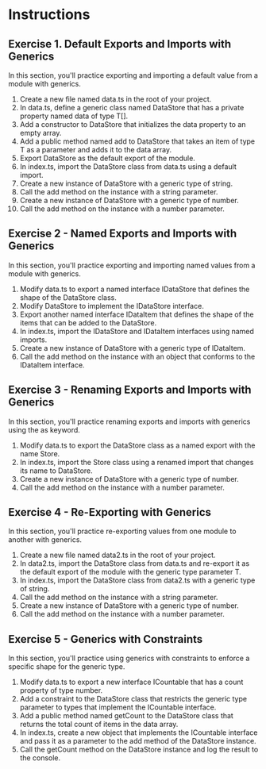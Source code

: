 # Instructions
## Exercise 1. Default Exports and Imports with Generics
In this section, you'll practice exporting and importing a default value from a module with generics.

1. Create a new file named data.ts in the root of your project.
2. In data.ts, define a generic class named DataStore that has a private property named data of type T[].
3. Add a constructor to DataStore that initializes the data property to an empty array.
4. Add a public method named add to DataStore that takes an item of type T as a parameter and adds it to the data array.
5. Export DataStore as the default export of the module.
6. In index.ts, import the DataStore class from data.ts using a default import.
7. Create a new instance of DataStore with a generic type of string.
8. Call the add method on the instance with a string parameter.
9. Create a new instance of DataStore with a generic type of number.
10. Call the add method on the instance with a number parameter.

## Exercise 2 - Named Exports and Imports with Generics
In this section, you'll practice exporting and importing named values from a module with generics.

1. Modify data.ts to export a named interface IDataStore that defines the shape of the DataStore class.
2. Modify DataStore to implement the IDataStore interface.
3. Export another named interface IDataItem that defines the shape of the items that can be added to the DataStore.
4. In index.ts, import the IDataStore and IDataItem interfaces using named imports.
5. Create a new instance of DataStore with a generic type of IDataItem.
6. Call the add method on the instance with an object that conforms to the IDataItem interface.

## Exercise 3 - Renaming Exports and Imports with Generics
In this section, you'll practice renaming exports and imports with generics using the as keyword.

1. Modify data.ts to export the DataStore class as a named export with the name Store.
2. In index.ts, import the Store class using a renamed import that changes its name to DataStore.
3. Create a new instance of DataStore with a generic type of number.
4. Call the add method on the instance with a number parameter.

## Exercise 4 - Re-Exporting with Generics

In this section, you'll practice re-exporting values from one module to another with generics.

1. Create a new file named data2.ts in the root of your project.
2. In data2.ts, import the DataStore class from data.ts and re-export it as the default export of the module with the generic type parameter T.
3. In index.ts, import the DataStore class from data2.ts with a generic type of string.
4. Call the add method on the instance with a string parameter.
5. Create a new instance of DataStore with a generic type of number.
6. Call the add method on the instance with a number parameter.

## Exercise 5 - Generics with Constraints

In this section, you'll practice using generics with constraints to enforce a specific shape for the generic type.

1. Modify data.ts to export a new interface ICountable that has a count property of type number.
2. Add a constraint to the DataStore class that restricts the generic type parameter to types that implement the ICountable interface.
3. Add a public method named getCount to the DataStore class that returns the total count of items in the data array.
4. In index.ts, create a new object that implements the ICountable interface and pass it as a parameter to the add method of the DataStore instance.
5. Call the getCount method on the DataStore instance and log the result to the console.
